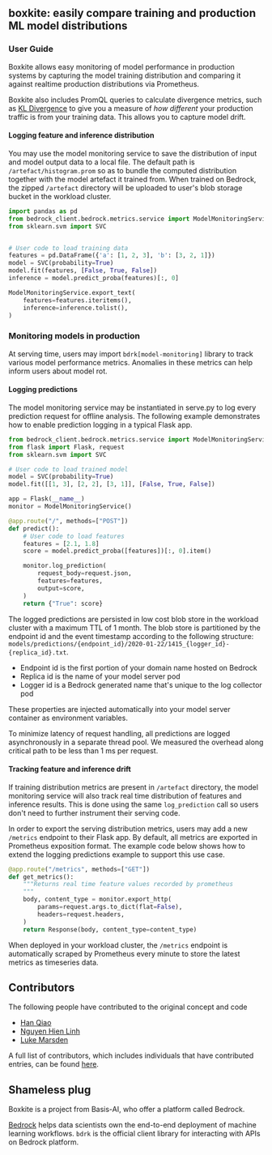 ## boxkite: easily compare training and production ML model distributions

### User Guide

Boxkite allows easy monitoring of model performance in production systems by capturing the model training distribution and comparing it against realtime production distributions via Prometheus.

Boxkite also includes PromQL queries to calculate divergence metrics, such as [KL Divergence](https://en.wikipedia.org/wiki/Kullback%E2%80%93Leibler_divergence) to give you a measure of _how different_ your production traffic is from your training data. This allows you to capture model drift.

#### Logging feature and inference distribution

You may use the model monitoring service to save the distribution of input and model output data to a local file. The default path is `/artefact/histogram.prom` so as to bundle the computed distribution together with the model artefact it trained from. When trained on Bedrock, the zipped `/artefact` directory will be uploaded to user's blob storage bucket in the workload cluster.

```python
import pandas as pd
from bedrock_client.bedrock.metrics.service import ModelMonitoringService
from sklearn.svm import SVC


# User code to load training data
features = pd.DataFrame({'a': [1, 2, 3], 'b': [3, 2, 1]})
model = SVC(probability=True)
model.fit(features, [False, True, False])
inference = model.predict_proba(features)[:, 0]

ModelMonitoringService.export_text(
    features=features.iteritems(),
    inference=inference.tolist(),
)
```

### Monitoring models in production

At serving time, users may import `bdrk[model-monitoring]` library to track various model performance metrics. Anomalies in these metrics can help inform users about model rot.

#### Logging predictions

The model monitoring service may be instantiated in serve.py to log every prediction request for offline analysis. The following example demonstrates how to enable prediction logging in a typical Flask app.

```python
from bedrock_client.bedrock.metrics.service import ModelMonitoringService
from flask import Flask, request
from sklearn.svm import SVC

# User code to load trained model
model = SVC(probability=True)
model.fit([[1, 3], [2, 2], [3, 1]], [False, True, False])

app = Flask(__name__)
monitor = ModelMonitoringService()

@app.route("/", methods=["POST"])
def predict():
    # User code to load features
    features = [2.1, 1.8]
    score = model.predict_proba([features])[:, 0].item()

    monitor.log_prediction(
        request_body=request.json,
        features=features,
        output=score,
    )
    return {"True": score}
```

The logged predictions are persisted in low cost blob store in the workload cluster with a maximum TTL of 1 month. The blob store is partitioned by the endpoint id and the event timestamp according to the following structure: `models/predictions/{endpoint_id}/2020-01-22/1415_{logger_id}-{replica_id}.txt`.

- Endpoint id is the first portion of your domain name hosted on Bedrock
- Replica id is the name of your model server pod
- Logger id is a Bedrock generated name that's unique to the log collector pod

These properties are injected automatically into your model server container as environment variables.

To minimize latency of request handling, all predictions are logged asynchronously in a separate thread pool. We measured the overhead along critical path to be less than 1 ms per request.

#### Tracking feature and inference drift

If training distribution metrics are present in `/artefact` directory, the model monitoring service will also track real time distribution of features and inference results. This is done using the same `log_prediction` call so users don't need to further instrument their serving code.

In order to export the serving distribution metrics, users may add a new `/metrics` endpoint to their Flask app. By default, all metrics are exported in Prometheus exposition format. The example code below shows how to extend the logging predictions example to support this use case.

```python
@app.route("/metrics", methods=["GET"])
def get_metrics():
    """Returns real time feature values recorded by prometheus
    """
    body, content_type = monitor.export_http(
        params=request.args.to_dict(flat=False),
        headers=request.headers,
    )
    return Response(body, content_type=content_type)
```

When deployed in your workload cluster, the `/metrics` endpoint is automatically scraped by Prometheus every minute to store the latest metrics as timeseries data.

## Contributors

The following people have contributed to the original concept and code

- [Han Qiao](https://github.com/sweatybridge)
- [Nguyen Hien Linh](https://github.com/nglinh)
- [Luke Marsden](https://github.com/lukemarsden)

A full list of contributors, which includes individuals that have contributed entries, can be found [here](https://github.com/basisai/model-monitoring/graphs/contributors).

## Shameless plug

Boxkite is a project from Basis-AI, who offer a platform called Bedrock.

[Bedrock](https://bedrock.basis-ai.com) helps data scientists own the end-to-end deployment of machine learning workflows. `bdrk` is the official client library for interacting with APIs on Bedrock platform.
